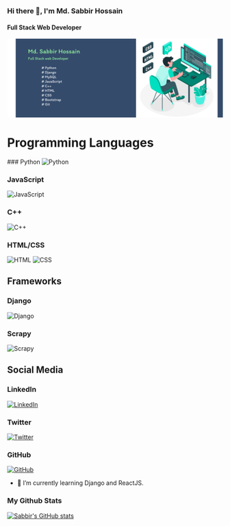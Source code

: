 ### Hi there 👋, I'm Md. Sabbir Hossain
#### Full Stack Web Developer
![Full Stack Web Developer](https://github.com/Sabbir1039/Sabbir1039/blob/main/Banner2.png)


<h1>Programming Languages</h1>
### Python
<img src="https://upload.wikimedia.org/wikipedia/commons/thumb/c/c3/Python-logo-notext.svg/768px-Python-logo-notext.svg.png" alt="Python" width="40" height="40"/> 

### JavaScript
<img src="https://upload.wikimedia.org/wikipedia/commons/9/99/Unofficial_JavaScript_logo_2.svg" alt="JavaScript" width="40" height="40"/>

### C++
<img src="https://upload.wikimedia.org/wikipedia/commons/1/18/ISO_C%2B%2B_Logo.svg" alt="C++" width="40" height="40"/>

### HTML/CSS
<img src="https://upload.wikimedia.org/wikipedia/commons/thumb/3/38/HTML5_Badge.svg/1024px-HTML5_Badge.svg.png" alt="HTML" width="40" height="40"/>
<img src="https://upload.wikimedia.org/wikipedia/commons/d/d5/CSS3_logo_and_wordmark.svg" alt="CSS" width="40" height="40"/> 

## Frameworks

### Django
<img src="https://www.djangoproject.com/m/img/logos/django-logo-positive.png" alt="Django" width="40" height="40"/> 

### Scrapy
<img src="https://upload.wikimedia.org/wikipedia/commons/thumb/0/08/Scrapy_logo.svg/1200px-Scrapy_logo.svg.png" alt="Scrapy" width="40" height="40"/> 

## Social Media

### LinkedIn
<a href="https://www.linkedin.com/in/sabbir-hossain39/"><img src="https://upload.wikimedia.org/wikipedia/commons/thumb/c/ca/LinkedIn_logo_initials.png/768px-LinkedIn_logo_initials.png" alt="LinkedIn" width="40" height="40"/></a>

### Twitter
<a href="https://twitter.com/Sabbir_Ho66ain"><img src="https://upload.wikimedia.org/wikipedia/en/thumb/9/9f/Twitter_bird_logo_2012.svg/1024px-Twitter_bird_logo_2012.svg.png" alt="Twitter" width="40" height="40"/></a>

### GitHub
<a href="[https://github.com/yourusername](https://github.com/Sabbir1039)"><img src="https://upload.wikimedia.org/wikipedia/commons/thumb/9/91/Octicons-mark-github.svg/1024px-Octicons-mark-github.svg.png" alt="GitHub" width="40" height="40"/></a>

- 🔭 I’m currently learning Django and ReactJS. 

### My Github Stats

[![Sabbir's GitHub stats](https://github-readme-stats.vercel.app/api?username=Sabbir1039&show_icons=true&theme=cobalt)](https://github.com/anuraghazra/github-readme-stats)

